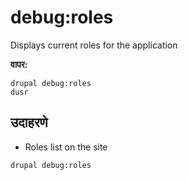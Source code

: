 # debug:roles
Displays current roles for the application

**वापर:**
```
drupal debug:roles
dusr
```

## उदाहरणे
* Roles list on the site
```
drupal debug:roles
```
